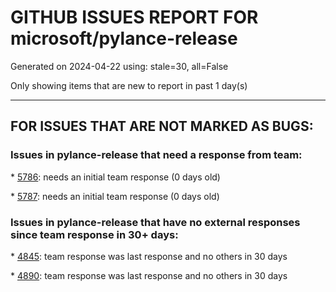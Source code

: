 
# GITHUB ISSUES REPORT FOR microsoft/pylance-release


Generated on 2024-04-22 using: stale=30, all=False


Only showing items that are new to report in past 1 day(s)


---

## FOR ISSUES THAT ARE NOT MARKED AS BUGS:


### Issues in pylance-release that need a response from team:


\* [5786](https://github.com/microsoft/pylance-release/issues/5786 "Pylance No parameter named &quot;name&quot; for existing parameter of instance of HttpSession of Locust"): needs an initial team response (0 days old)

\* [5787](https://github.com/microsoft/pylance-release/issues/5787 "VS Code Python + WSL: Remote extension host terminated unexpectedly 3 times within the last 5 minutes"): needs an initial team response (0 days old)

### Issues in pylance-release that have no external responses since team response in 30+ days:


\* [4845](https://github.com/microsoft/pylance-release/issues/4845 "Syntax highlighting color of keywords should remain constant"): team response was last response and no others in 30 days

\* [4890](https://github.com/microsoft/pylance-release/issues/4890 "Missing python syntax colors "): team response was last response and no others in 30 days
